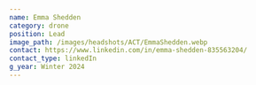 ```yaml
---
name: Emma Shedden
category: drone
position: Lead
image_path: /images/headshots/ACT/EmmaShedden.webp
contact: https://www.linkedin.com/in/emma-shedden-835563204/
contact_type: linkedIn
g_year: Winter 2024
---
```


